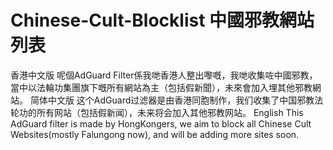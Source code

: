 # Chinese-Cult-Blocklist 中國邪教網站列表
香港中文版
呢個AdGuard Filter係我哋香港人整出嚟嘅，我哋收集咗中國邪教，當中以法輪功集團旗下嘅所有網站為主（包括假新聞），未來會加入埋其他邪教網站。
简体中文版
这个AdGuard过滤器是由香港同胞制作，我们收集了中国邪教法轮功的所有网站（包括假新闻），未来将会加入其他邪教网站。
English
This AdGuard filter is made by HongKongers, we aim to block all Chinese Cult Websites(mostly Falungong now), and will be adding more sites soon.
